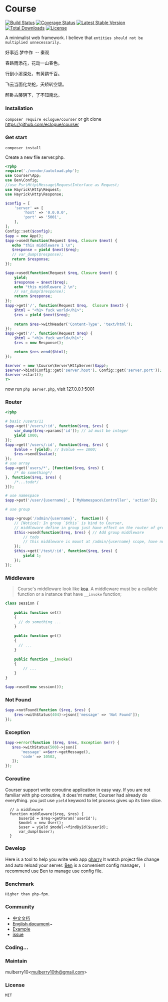 # Course
[![Build Status](https://travis-ci.org/eclogue/courser.svg?branch=master)](https://travis-ci.org/eclogue/courser)
[![Coverage Status](https://coveralls.io/repos/github/eclogue/courser/badge.svg?branch=master)](https://coveralls.io/github/eclogue/courser?branch=master)
[![Latest Stable Version](https://poser.pugx.org/eclogue/courser/version)](https://packagist.org/packages/eclogue/courser)
[![Total Downloads](https://poser.pugx.org/eclogue/courser/downloads)](https://packagist.org/packages/eclogue/courser)
[![License](https://poser.pugx.org/eclogue/courser/license)](https://packagist.org/packages/eclogue/courser)

A minimalist web framework. I believe that 
`entities should not be multiplied unnecessarily.` 

好事近.梦中作  &nbsp;-- 秦观
    
春路雨添花，花动一山春色。

行到小溪深处，有黄鹂千百。 

飞云当面化龙蛇，夭矫转空碧。

醉卧古藤阴下，了不知南北。

### Installation
`composer require eclogue/courser` or git clone https://github.com/eclogue/courser

### Get start

`composer install` 

Create a new file server.php.

```php
<?php
require('./vendor/autoload.php');
use Courser\App;
use Ben\Config;
//use Psr\Http\Message\RequestInterface as Request;
use Hayrick\Http\Request;
use Hayrick\Http\Response;

$config = [
    'server' => [
        'host' => '0.0.0.0',
        'port' => '5001',
    ],
];
Config::set($config);
$app = new App();
$app->used(function(Request $req, Closure $next) {
   echo "this middleware 1 \n";
   $response = yield $next($req);
   // var_dump($response);
   return $response;
});

$app->used(function(Request $req, Closure $next) {
    yield;
    $response = $next($req);
    echo "this middleware 2 \n";
    // var_dump($response);
    return $response;
});
$app->get('/', function(Request $req,  Closure $next) {
    $html = "<h1> fuck world</h1>";
    $res = yield $next($req);
    
    return $res->withHeader('Content-Type', 'text/html');
});
$app->get('/', function(Request $req) {
    $html = "<h1> fuck world</h1>";
    $res = new Response();

    return $res->end($html);
});

$server = new \Course\Server\HttpServer($app);
$server->bind(Config::get('server.host'), Config::get('server.port'));
$server->start();
?>
```
now run `php server.php`, visit 127.0.0.1:5001

### Router

```php
<?php

# basic /users/11
$app->get('/users/:id', function($req, $res) {
    var_dump($req->params['id']); // id must be integer
    yield 1000;
});
$app->get('/users/:id', function($req, $res) {
    $value = (yield); // $value === 1000;
    $res->send($value);
});
# use array
$app->get('users/*', [function($req, $res) {
    /* do something*/
}, function($req, $res) {
    /*...todo*/
}]);

# use namespace
$app->put('/user/{username}', ['MyNamespace\Controller', 'action']);

# use group

$app->group('/admin/{username}',  function() {
    // [Notice]: In group `$this` is bind to Courser,
    // middleware define in group just have effect on the router of group scope 
    $this->used(function($req, $res) { // Add group middleware
        // todo
        // this middleware is mount at /admin/{username} scope, have not effect outside of this group.
    });
    $this->get('/test/:id', function($req, $res) {
        yield 1;
    });
});
```
 
### Middleware
>  Course's middleware look like [koa](https://github.com/koajs/koa).
   A middleware must be a callable function or a instance that have `__invoke` function;

```php
class session {
    
    public function set()
    {
      // do something ...
    }
    
    public function get()
    {
      // ...
    }
    
    public function __invoke()
    {
        // ...
    }
}

$app->used(new session());
```

### Not Found
```php
$app->notFound(function ($req, $res) {
    $res->withStatus(404)->json(['message' => 'Not Found']);
});
```
### Exception
```php
$app->error(function ($req, $res, Exception $err) {
   $res->withStatus(500)->json([
       'message' =>$err->getMessage(),
       'code' => 10502,
   ]);
});

```

### Coroutine
  Courser support write coroutine application in easy way. If you are not familiar with php coroutine, it does'nt matter,
  Courser had already do everything. you just use `yield` keyword  to let process gives up its time slice. 
  ```
    // a middleware
    function middleware($req, $res) {
        $userId = $req->getParam('userId');
        $model = new User();
        $user = yield $model->findById($userId);
        var_dump($user);
    }
  ```

### Develop
 Here is a tool to help you write web app [gharry](https://github.com/eclogue/gharry)
 It watch project file change and auto reload your server.
 [Ben](https://github.com/eclogue/ben) is a convenient config manager， I recommend use Ben to manage use config file.

### Benchmark
    Higher than php-fpm.

### Community

 - [中文文档](https://superbogy.gitbooks.io/courser/content/)
 - ~~[English document]()~~~
 - [Example](https://github.com/eclogue/knight)
 - [issue](https://github.com/shipmen/Course/issues)
 
### Coding...

### Maintain

mulberry10<[mulberry10th@gmail.com]()>

### License
    MIT



